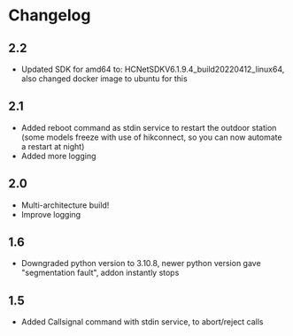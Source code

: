 # Changelog
## 2.2

- Updated SDK for amd64 to: HCNetSDKV6.1.9.4_build20220412_linux64, also changed docker image to ubuntu for this

## 2.1

- Added reboot command as stdin service to restart the outdoor station (some models freeze with use of hikconnect, so you can now automate a restart at night)
- Added more logging

## 2.0

- Multi-architecture build! 
- Improve logging

## 1.6

- Downgraded python version to 3.10.8, newer python version gave "segmentation fault", addon instantly stops

## 1.5

- Added Callsignal command with stdin service, to abort/reject calls
